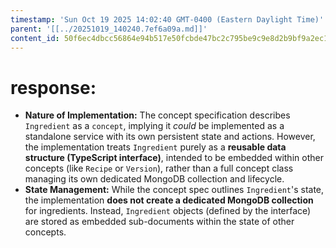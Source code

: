 ```yaml
---
timestamp: 'Sun Oct 19 2025 14:02:40 GMT-0400 (Eastern Daylight Time)'
parent: '[[../20251019_140240.7ef6a09a.md]]'
content_id: 50f6ec4dbcc56864e94b517e50fcbde47bc2c795be9c9e8d2b9bf9a2ec1de427
---
```


# response:

* **Nature of Implementation:** The concept specification describes `Ingredient` as a `concept`, implying it *could* be implemented as a standalone service with its own persistent state and actions. However, the implementation treats `Ingredient` purely as a **reusable data structure (TypeScript interface)**, intended to be embedded within other concepts (like `Recipe` or `Version`), rather than a full concept class managing its own dedicated MongoDB collection and lifecycle.
* **State Management:** While the concept spec outlines `Ingredient`'s state, the implementation **does not create a dedicated MongoDB collection** for ingredients. Instead, `Ingredient` objects (defined by the interface) are stored as embedded sub-documents within the state of other concepts.
